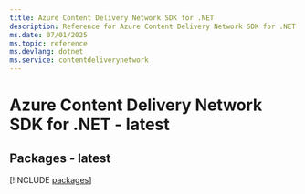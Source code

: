 ```yaml
---
title: Azure Content Delivery Network SDK for .NET
description: Reference for Azure Content Delivery Network SDK for .NET
ms.date: 07/01/2025
ms.topic: reference
ms.devlang: dotnet
ms.service: contentdeliverynetwork
---
```

# Azure Content Delivery Network SDK for .NET - latest
## Packages - latest
[!INCLUDE [packages](content-delivery-network-index.md)]
